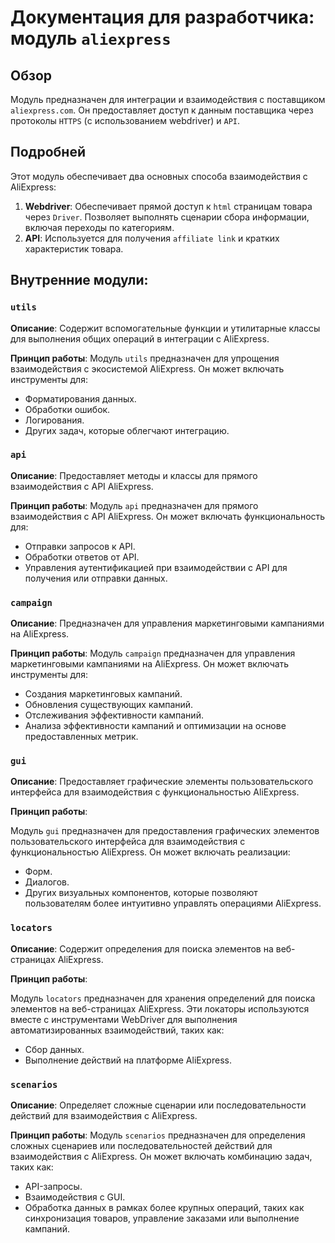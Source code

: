 # Документация для разработчика: модуль `aliexpress`

## Обзор

Модуль предназначен для интеграции и взаимодействия с поставщиком `aliexpress.com`. Он предоставляет доступ к данным поставщика через протоколы `HTTPS` (с использованием webdriver) и `API`.

## Подробней

Этот модуль обеспечивает два основных способа взаимодействия с AliExpress:

1.  **Webdriver**: Обеспечивает прямой доступ к `html` страницам товара через `Driver`. Позволяет выполнять сценарии сбора информации, включая переходы по категориям.
2.  **API**: Используется для получения `affiliate link` и кратких характеристик товара.

## Внутренние модули:

### `utils`

**Описание**: Содержит вспомогательные функции и утилитарные классы для выполнения общих операций в интеграции с AliExpress.

**Принцип работы**:
Модуль `utils` предназначен для упрощения взаимодействия с экосистемой AliExpress. Он может включать инструменты для:

*   Форматирования данных.
*   Обработки ошибок.
*   Логирования.
*   Других задач, которые облегчают интеграцию.

### `api`

**Описание**: Предоставляет методы и классы для прямого взаимодействия с API AliExpress.

**Принцип работы**:
Модуль `api` предназначен для прямого взаимодействия с API AliExpress. Он может включать функциональность для:

*   Отправки запросов к API.
*   Обработки ответов от API.
*   Управления аутентификацией при взаимодействии с API для получения или отправки данных.

### `campaign`

**Описание**: Предназначен для управления маркетинговыми кампаниями на AliExpress.

**Принцип работы**:
Модуль `campaign` предназначен для управления маркетинговыми кампаниями на AliExpress. Он может включать инструменты для:

*   Создания маркетинговых кампаний.
*   Обновления существующих кампаний.
*   Отслеживания эффективности кампаний.
*   Анализа эффективности кампаний и оптимизации на основе предоставленных метрик.

### `gui`

**Описание**: Предоставляет графические элементы пользовательского интерфейса для взаимодействия с функциональностью AliExpress.

**Принцип работы**:

Модуль `gui` предназначен для предоставления графических элементов пользовательского интерфейса для взаимодействия с функциональностью AliExpress. Он может включать реализации:

*   Форм.
*   Диалогов.
*   Других визуальных компонентов, которые позволяют пользователям более интуитивно управлять операциями AliExpress.

### `locators`

**Описание**: Содержит определения для поиска элементов на веб-страницах AliExpress.

**Принцип работы**:

Модуль `locators` предназначен для хранения определений для поиска элементов на веб-страницах AliExpress. Эти локаторы используются вместе с инструментами WebDriver для выполнения автоматизированных взаимодействий, таких как:

*   Сбор данных.
*   Выполнение действий на платформе AliExpress.

### `scenarios`

**Описание**: Определяет сложные сценарии или последовательности действий для взаимодействия с AliExpress.

**Принцип работы**:
Модуль `scenarios` предназначен для определения сложных сценариев или последовательностей действий для взаимодействия с AliExpress. Он может включать комбинацию задач, таких как:

*   API-запросы.
*   Взаимодействия с GUI.
*   Обработка данных в рамках более крупных операций, таких как синхронизация товаров, управление заказами или выполнение кампаний.